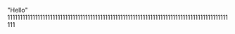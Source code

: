 "Hello" 
1111111111111111111111111111111111111111111111111111111111111111111111111111111111111111111